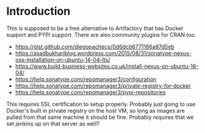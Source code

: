 # Introduction #

This is supposed to be a free alternative to Artifactory that has Docker support and PYPI support. There are also community plugins for CRAN too.

- <https://gist.github.com/diegopacheco/0d6dcb6771166a87d5eb>
- <https://asadbukhariblog.wordpress.com/2015/08/31/sonatype-nexus-oss-installation-on-ubuntu-14-04-lts/>
- <https://www.build-business-websites.co.uk/install-nexus-on-ubuntu-16-04/>
- <https://help.sonatype.com/repomanager3/configuration>
- <https://help.sonatype.com/repomanager3/private-registry-for-docker>
- <https://help.sonatype.com/repomanager3/pypi-repositories>

This requires SSL certification to setup properly. Probably just going to use Docker's built in private registry on the host VM, so long as images are pulled from that same machine it should be fine. Probably requires that we set jenkins up on that server as well?
